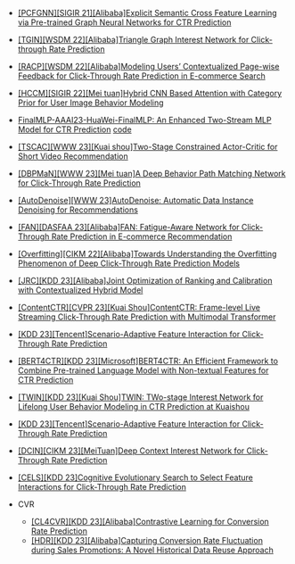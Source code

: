 
- [[PCFGNN][SIGIR 21][Alibaba]Explicit Semantic Cross Feature Learning via Pre-trained Graph Neural Networks for CTR Prediction](https://arxiv.org/abs/2105.07752)
- [[TGIN][WSDM 22][Alibaba]Triangle Graph Interest Network for Click-through Rate Prediction](https://arxiv.org/abs/2202.02698)
- [[RACP][WSDM 22][Alibaba]Modeling Users’ Contextualized Page-wise Feedback for Click-Through Rate Prediction in E-commerce Search](https://arxiv.org/abs/2203.15542)
- [[HCCM][SIGIR 22][Mei tuan]Hybrid CNN Based Attention with Category Prior for User Image Behavior Modeling](https://arxiv.org/abs/2205.02711)
- [FinalMLP-AAAI23-HuaWei-FinalMLP: An Enhanced Two-Stream MLP Model for CTR Prediction](https://arxiv.org/abs/2304.00902) [code](https://github.com/xue-pai/FuxiCTR)
- [[TSCAC][WWW 23][Kuai shou]Two-Stage Constrained Actor-Critic for Short Video Recommendation](https://arxiv.org/abs/2302.01680)
- [[DBPMaN][WWW 23][Mei tuan]A Deep Behavior Path Matching Network for Click-Through Rate Prediction](https://arxiv.org/abs/2302.00302)
- [[AutoDenoise][WWW 23]AutoDenoise: Automatic Data Instance Denoising for Recommendations](https://arxiv.org/abs/2303.06611)
- [[FAN][DASFAA 23][Alibaba]FAN: Fatigue-Aware Network for Click-Through Rate Prediction in E-commerce Recommendation](https://arxiv.org/abs/2304.04529)
- [[Overfitting][CIKM 22][Alibaba]Towards Understanding the Overfitting Phenomenon of Deep Click-Through Rate Prediction Models](https://arxiv.org/abs/2209.06053)
- [[JRC][KDD 23][Alibaba]Joint Optimization of Ranking and Calibration with Contextualized Hybrid Model](https://arxiv.org/abs/2208.06164)
- [[ContentCTR][CVPR 23][Kuai Shou]ContentCTR: Frame-level Live Streaming Click-Through Rate Prediction with Multimodal Transformer](https://arxiv.org/pdf/2306.14392.pdf)
- [[KDD 23][Tencent]Scenario-Adaptive Feature Interaction for Click-Through Rate Prediction](https://www.youtube.com/watch?v=4HDJ_fBrso4)
- [[BERT4CTR][KDD 23][Microsoft]BERT4CTR: An Efficient Framework to Combine Pre-trained Language Model with Non-textual Features for CTR Prediction](https://www.youtube.com/watch?v=26xYd3QDYEQ)
- [[TWIN][KDD 23][Kuai Shou]TWIN: TWo-stage Interest Network for Lifelong User Behavior Modeling in CTR Prediction at Kuaishou](https://arxiv.org/abs/2302.02352)
- [[KDD 23][Tencent]Scenario-Adaptive Feature Interaction for Click-Through Rate Prediction](https://www.youtube.com/watch?v=4HDJ_fBrso4)
- [[DCIN][CIKM 23][MeiTuan]Deep Context Interest Network for Click-Through Rate Prediction](https://arxiv.org/pdf/2308.06037.pdf)
- [[CELS][KDD 23]Cognitive Evolutionary Search to Select Feature Interactions for Click-Through Rate Prediction](http://home.ustc.edu.cn/~yrunl/Files/Publications/KDD23-CELS.pdf)

- CVR
  - [[CL4CVR][KDD 23][Alibaba]Contrastive Learning for Conversion Rate Prediction](https://arxiv.org/pdf/2307.05974.pdf)
  - [[HDR][KDD 23][Alibaba]Capturing Conversion Rate Fluctuation during Sales Promotions: A Novel Historical Data Reuse Approach](https://arxiv.org/abs/2305.12837)
